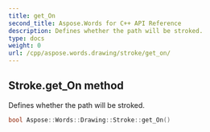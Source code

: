 ```yaml
---
title: get_On
second_title: Aspose.Words for C++ API Reference
description: Defines whether the path will be stroked. 
type: docs
weight: 0
url: /cpp/aspose.words.drawing/stroke/get_on/
---
```

## Stroke.get_On method


Defines whether the path will be stroked.

```cpp
bool Aspose::Words::Drawing::Stroke::get_On()
```


